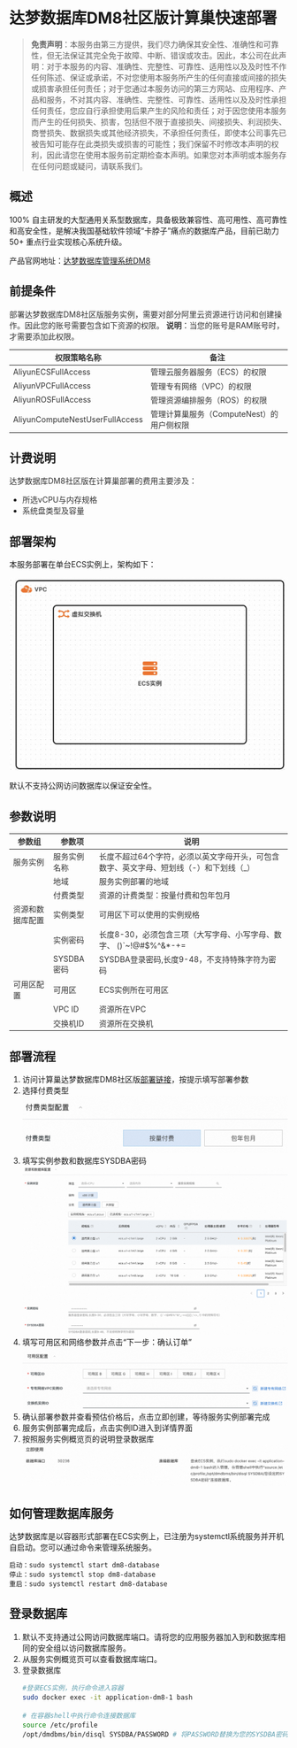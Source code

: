 # 达梦数据库DM8社区版计算巢快速部署

>**免责声明**：本服务由第三方提供，我们尽力确保其安全性、准确性和可靠性，但无法保证其完全免于故障、中断、错误或攻击。因此，本公司在此声明：对于本服务的内容、准确性、完整性、可靠性、适用性以及及时性不作任何陈述、保证或承诺，不对您使用本服务所产生的任何直接或间接的损失或损害承担任何责任；对于您通过本服务访问的第三方网站、应用程序、产品和服务，不对其内容、准确性、完整性、可靠性、适用性以及及时性承担任何责任，您应自行承担使用后果产生的风险和责任；对于因您使用本服务而产生的任何损失、损害，包括但不限于直接损失、间接损失、利润损失、商誉损失、数据损失或其他经济损失，不承担任何责任，即使本公司事先已被告知可能存在此类损失或损害的可能性；我们保留不时修改本声明的权利，因此请您在使用本服务前定期检查本声明。如果您对本声明或本服务存在任何问题或疑问，请联系我们。

## 概述
100% 自主研发的大型通用关系型数据库，具备极致兼容性、高可用性、高可靠性和高安全性，是解决我国基础软件领域“卡脖子”痛点的数据库产品，目前已助力 50+ 重点行业实现核心系统升级。

产品官网地址：[达梦数据库管理系统DM8](https://eco.dameng.com/info/products/dm8)


## 前提条件
<font style="color:rgb(51, 51, 51);">部署达梦数据库DM8社区版服务实例，需要对部分阿里云资源进行访问和创建操作。因此您的账号需要包含如下资源的权限。</font><font style="color:rgb(51, 51, 51);"> </font>**<font style="color:rgb(51, 51, 51);">说明</font>**<font style="color:rgb(51, 51, 51);">：当您的账号是RAM账号时，才需要添加此权限。</font>

| <font style="color:rgb(51, 51, 51);">权限策略名称</font> | <font style="color:rgb(51, 51, 51);">备注</font> |
| --- | --- |
| <font style="color:rgb(51, 51, 51);">AliyunECSFullAccess</font> | <font style="color:rgb(51, 51, 51);">管理云服务器服务（ECS）的权限</font> |
| <font style="color:rgb(51, 51, 51);">AliyunVPCFullAccess</font> | <font style="color:rgb(51, 51, 51);">管理专有网络（VPC）的权限</font> |
| <font style="color:rgb(51, 51, 51);">AliyunROSFullAccess</font> | <font style="color:rgb(51, 51, 51);">管理资源编排服务（ROS）的权限</font> |
| <font style="color:rgb(51, 51, 51);">AliyunComputeNestUserFullAccess</font> | <font style="color:rgb(51, 51, 51);">管理计算巢服务（ComputeNest）的用户侧权限</font> |


## 计费说明
<font style="color:rgb(51, 51, 51);">达梦数据库DM8社区版在计算巢部署的费用主要涉及：</font>

+ <font style="color:rgb(51, 51, 51);">所选vCPU与内存规格</font>
+ <font style="color:rgb(51, 51, 51);">系统盘类型及容量</font>


## 部署架构
本服务部署在单台ECS实例上，架构如下：

![](./images/architecture_ecs_single.png)

默认不支持公网访问数据库以保证安全性。

## 参数说明
| <font style="color:rgb(51, 51, 51);">参数组</font> | <font style="color:rgb(51, 51, 51);">参数项</font> | <font style="color:rgb(51, 51, 51);">说明</font> |
| --- | --- | --- |
| <font style="color:rgb(51, 51, 51);">服务实例</font> | <font style="color:rgb(51, 51, 51);">服务实例名称</font> | <font style="color:rgb(51, 51, 51);">长度不超过64个字符，必须以英文字母开头，可包含数字、英文字母、短划线（-）和下划线（_）</font> |
| | <font style="color:rgb(51, 51, 51);">地域</font> | <font style="color:rgb(51, 51, 51);">服务实例部署的地域</font> |
| | <font style="color:rgb(51, 51, 51);">付费类型</font> | <font style="color:rgb(51, 51, 51);">资源的计费类型：按量付费和包年包月</font> |
| <font style="color:rgb(51, 51, 51);">资源和数据库配置</font> | <font style="color:rgb(51, 51, 51);">实例类型</font> | <font style="color:rgb(51, 51, 51);">可用区下可以使用的实例规格</font> |
| | <font style="color:rgb(51, 51, 51);">实例密码</font> | <font style="color:rgb(51, 51, 51);">长度8-30，必须包含三项（大写字母、小写字母、数字、 ()`~!@#$%^&*-+=|{}[]:;'<>,.?/ 中的特殊符号）</font> |
| | <font style="color:rgb(51, 51, 51);">SYSDBA密码</font> | <font style="color:rgb(51, 51, 51);">SYSDBA登录密码,长度9-48，不支持特殊字符为密码</font> |
| <font style="color:rgb(51, 51, 51);">可用区配置</font> | <font style="color:rgb(51, 51, 51);">可用区</font> | <font style="color:rgb(51, 51, 51);">ECS实例所在可用区</font> |
| | <font style="color:rgb(51, 51, 51);">VPC ID</font> | <font style="color:rgb(51, 51, 51);">资源所在VPC</font> |
| | <font style="color:rgb(51, 51, 51);">交换机ID</font> | <font style="color:rgb(51, 51, 51);">资源所在交换机</font> |

## 部署流程
1. 访问计算巢达梦数据库DM8社区版[部署链接](https://computenest.console.aliyun.com/service/instance/create/cn-hangzhou?type=user&ServiceName=达梦数据库DM8社区版)，按提示填写部署参数
2. 选择付费类型
   ![](./images/pay_type_config.png)
3. 填写实例参数和数据库SYSDBA密码
   ![](./images/resource_config.png)
4. 填写可用区和网络参数并点击“下一步：确认订单”![](./images/zone_config.png)
5. 确认部署参数并查看预估价格后，点击立即创建，等待服务实例部署完成
5. 服务实例部署完成后，点击实例ID进入到详情界面![]()
6. 按照服务实例概览页的说明登录数据库
   ![](./images/how_to_use.png)

## 如何管理数据库服务
达梦数据库是以容器形式部署在ECS实例上，已注册为systemctl系统服务并开机自启动。您可以通过命令来管理系统服务。
```bash
启动：sudo systemctl start dm8-database
停止：sudo systemctl stop dm8-database
重启：sudo systemctl restart dm8-database
```

## 登录数据库
1. 默认不支持通过公网访问数据库端口。请将您的应用服务器加入到和数据库相同的安全组以访问数据库服务。
2. 从服务实例概览页可以查看数据库端口。
3. 登录数据库
   ```bash
   #登录ECS实例，执行命令进入容器
   sudo docker exec -it application-dm8-1 bash

   # 在容器shell中执行命令连接数据库
   source /etc/profile
   /opt/dmdbms/bin/disql SYSDBA/PASSWORD # 将PASSWORD替换为您的SYSDBA密码
   ```
